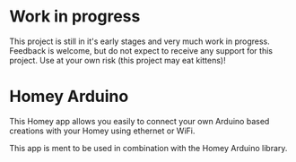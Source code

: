 # Work in progress
This project is still in it's early stages and very much work in progress. 
Feedback is welcome, but do not expect to receive any support for this project. Use at your own risk (this project may eat kittens)!

# Homey Arduino

This Homey app allows you easily to connect your own Arduino based creations with your Homey using ethernet or WiFi.

This app is ment to be used in combination with the Homey Arduino library.
